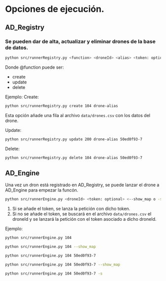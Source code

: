 # Opciones de ejecución.

## AD_Registry
### Se pueden dar de alta, actualizar y eliminar drones de la base de datos.
```bash
python src/runnerRegistry.py <function> <droneId> <alias> <token: optional> 
```
Donde @function puede ser:
- create
- update
- delete

Ejemplo:
Create:
```bash
python src/runnerRegistry.py create 104 drone-alias
```
Esta opción añade una fila al archivo `data/drones.csv` con los datos del drone.

Update:
```bash
python src/runnerRegistry.py update 200 drone-alias 50ed0f93-7
```

Delete:
```bash
python src/runnerRegistry.py delete 104 drone-alias 50ed0f93-7
```


## AD_Engine
Una vez un dron está registrado en AD_Registry, se puede lanzar el drone a AD_Engine para empezar la funcón. 
```bash
python src/runnerEngine.py <droneId> <token: optional> <--show_map o -s: optional> 
```
1. Si se añade el token, se lanza la petición con dicho token.
2. Si no se añade el token, se buscará en el archivo `data/drones.csv` el droneId y se lanzará la petición con el token asociado a dicho droneId.

Ejemplo:
```bash
python src/runnerEngine.py 104
```
```bash
python src/runnerEngine.py 104 --show_map
```
```bash
python src/runnerEngine.py 104 50ed0f93-7
```
```bash
python src/runnerEngine.py 104 50ed0f93-7 --show_map
```
```bash
python src/runnerEngine.py 104 50ed0f93-7 -s
```
